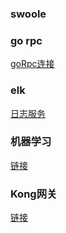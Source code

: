 ### swoole 

### go rpc

[goRpc连接](https://github.com/missxiaolin/go-rpc)

### elk

[日志服务](https://github.com/missxiaolin/laravel-elk)

### 机器学习

[链接](https://github.com/missxiaolin/laravel-swoole-ml)

### Kong网关
[链接](https://github.com/missxiaolin/laravel-kong)
